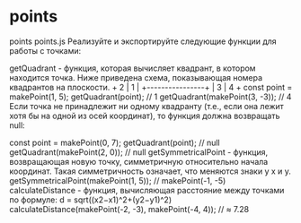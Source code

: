 # points
points
points.js
Реализуйте и экспортируйте следующие функции для работы с точками:

getQuadrant - функция, которая вычисляет квадрант, в котором находится точка. Ниже приведена схема, показывающая номера квадрантов на плоскости.
        +
      2 | 1
        |
+----------------+
        |
      3 | 4
        +
const point = makePoint(1, 5);
getQuadrant(point); // 1
getQuadrant(makePoint(3, -3)); // 4
Если точка не принадлежит ни одному квадранту (т.е., если она лежит хотя бы на одной из осей координат), то функция должна возвращать null:

const point = makePoint(0, 7);
getQuadrant(point); // null
getQuadrant(makePoint(2, 0)); // null
getSymmetricalPoint - функция, возвращающая новую точку, симметричную относительно начала координат. Такая симметричность означает, что меняются знаки у x и y.
getSymmetricalPoint(makePoint(1, 5)); // makePoint(-1, -5)
calculateDistance - функция, вычисляющая расстояние между точками по формуле: d = sqrt((x2−x1)^2+(y2−y1)^2)
calculateDistance(makePoint(-2, -3), makePoint(-4, 4)); // ≈ 7.28
